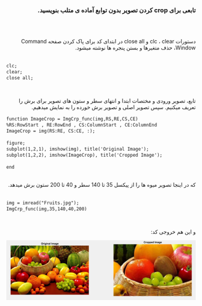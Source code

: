 <div dir="rtl">
  
 ### تابعی برای crop کردن تصویر بدون توابع آماده ی متلب بنویسید. 
  
  </br></br>
  
<div dir="rtl">
دستورات clc  ، clear و close all در ابتدای کد برای پاک کردن صفحه Command Window، حذف متغیرها و بستن پنجره ها نوشته میشود.
 </div> <br/>
 
   <div dir="ltr">

 
 ```
clc;
clear;
close all;
```

  </div>
  
  </br>
  
<div dir="rtl">

تابع، تصویر ورودی و مختصات ابتدا و انتهای سطر و ستون های تصویر برای برش را تعریف میکنیم.
سپس تصویر اصلی و تصویر برش خورده را به نمایش میدهیم.
  </br>
  
  <div dir="ltr">
  
  ```
function ImageCrop = ImgCrp_func(img,RS,RE,CS,CE)
%RS:RowStart , RE:RowEnd , CS:ColumnStart , CE:ColumnEnd
ImageCrop = img(RS:RE, CS:CE, :);

figure;
subplot(1,2,1), imshow(img), title('Original Image');
subplot(1,2,2), imshow(ImageCrop), title('Cropped Image');

end
  ```
  
  </br>
  
  </div>
  که در اینجا تصویر میوه ها را از پیکسل 35 تا 140 سطر و 40 تا 200 ستون برش میدهد.
  </br>
  </br>
  
  
  <div dir="ltr">
  
  ```
img = imread("Fruits.jpg");
ImgCrp_func(img,35,140,40,200)
  ```
  
  </br>
  
  </div>
  
و این هم خروجی کد:
  </br>

  
  ![Result](Result.png)
  
  </div>
